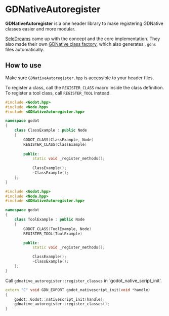 # GDNativeAutoregister

**GDNativeAutoregister** is a one header library to make registering GDNative classes easier and more modular. 

[SeleDreams](https://github.com/SeleDreams) came up with the concept and the core implementation. They also made their own [GDNative class factory](https://github.com/SeleDreams/gdnative_class_factory), which also generates `.gdns` files automatically.

## How to use
Make sure `GDNativeAutoregister.hpp` is accessible to your header files.

To register a class, call the `REGISTER_CLASS` macro inside the class definition. To register a tool class, call `REGISTER_TOOL` instead.
``` cpp
#include <Godot.hpp>
#include <Node.hpp>
#include <GDNativeAutoregister.hpp>

namespace godot 
{
    class ClassExample : public Node 
    {
        GODOT_CLASS(ClassExample, Node)
        REGISTER_CLASS(ClassExample)
        
        public:
            static void _register_methods();
        
            ClassExample();
            ~ClassExample();
    };
}
```

``` cpp
#include <Godot.hpp>
#include <Node.hpp>
#include <GDNativeAutoregister.hpp>

namespace godot
{
    class ToolExample : public Node
    {
        GODOT_CLASS(ToolExample, Node)
        REGISTER_TOOL(ToolExample)

        public:
            static void _register_methods();

            ClassExample();
            ~ClassExample();
    };
}
```

Call `gdnative_autoregister::register_classes` in `godot_native_script_init'.

``` cpp
extern "C" void GDN_EXPORT godot_nativescript_init(void *handle) 
{
    godot::Godot::nativescript_init(handle);
    gdnative_autoregister::register_classes();
}
```
